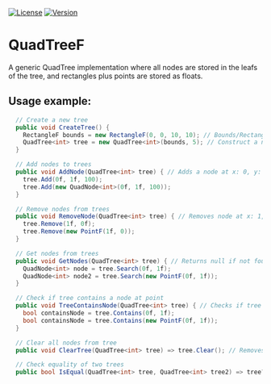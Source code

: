 [![License](https://flat.badgen.net/github/license/micromatch/micromatch)](https://opensource.org/licenses/MIT)
[![Version](https://flat.badgen.net/badge/.NET/5.0?icon=terminal)](https://dotnet.microsoft.com/download/dotnet/5.0)

# QuadTreeF
A generic QuadTree implementation where all nodes are stored in the leafs of the tree, and rectangles plus points are stored as floats.

## Usage example:

```c#
  // Create a new tree
  public void CreateTree() {
    RectangleF bounds = new RectangleF(0, 0, 10, 10); // Bounds/Rectangle of tree
    QuadTree<int> tree = new QuadTree<int>(bounds, 5); // Construct a new QuadTree instance with (0, 0, 10, 10) bounds and max 5 nodes per leaf
  }

  // Add nodes to trees
  public void AddNode(QuadTree<int> tree) { // Adds a node at x: 0, y: 1 with value 100
    tree.Add(0f, 1f, 100); 
    tree.Add(new QuadNode<int>(0f, 1f, 100));
  }

  // Remove nodes from trees
  public void RemoveNode(QuadTree<int> tree) { // Removes node at x: 1, y: 0
    tree.Remove(1f, 0f);
    tree.Remove(new PointF(1f, 0));
  }

  // Get nodes from trees
  public void GetNodes(QuadTree<int> tree) { // Returns null if not found
    QuadNode<int> node = tree.Search(0f, 1f); 
    QuadNode<int> node2 = tree.Search(new PointF(0f, 1f));
  }

  // Check if tree contains a node at point
  public void TreeContainsNode(QuadTree<int> tree) { // Checks if tree contains a note at point x: 0, y: 1
    bool containsNode = tree.Contains(0f, 1f); 
    bool containsNode = tree.Contains(new PointF(0f, 1f));
  }

  // Clear all nodes from tree
  public void ClearTree(QuadTree<int> tree) => tree.Clear(); // Removes all nodes and leafs/branches in tree. Root bounds and max nodes remains.

  // Check equality of two trees
  public bool IsEqual(QuadTree<int> tree, QuadTree<int> tree2) => tree?.Equals(tree2) ?? false;
```
